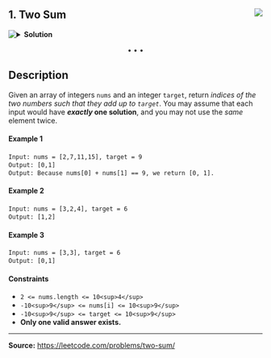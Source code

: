 ## 1. Two Sum <img src="https://tinyurl.com/yc5ce92u" align="right">

<details>
<summary>
    <img src="https://git.io/JDE5D" height="24" align="left">
    <b>Solution</b>
</summary>

<br/>

```swift
class Solution {
    func twoSum(_ nums: [Int], _ target: Int) -> [Int] {
        var dict = [Int:Int]()
        for (i, n) in nums.enumerated() {
            if let last = dict[target - n] {
                return [last, i]
            }
            dict[n] = i
        }
        return []
    }
}
```

<p>
<a href="https://gist.github.com/asahiocean/5417d4f858b842d76876aabbe2932031">
<img src="https://github.com/asahiocean/asahiocean/blob/main/.github/assets/images/words/github_gist.svg" 
     height="18"
     align="center"
     alt="GitHub Gist">
</a>
<a href="https://leetcode.com/problems/two-sum/discuss/1629845">
<img src="https://github.com/asahiocean/leetcode/blob/main/.github/assets/images/svg/discuss/discuss_speech_balloon_fill.svg" 
     height="28"
     align="right"
     alt="LeetCode Discuss">
</a>
</p>
    
</details>

<p align="center">• • •</p>

## Description

Given an array of integers `nums` and an integer `target`, return _indices of the two numbers such that they add up to `target`_.
You may assume that each input would have **_exactly_ one solution**, and you may not use the _same_ element twice.

#### Example 1
```
Input: nums = [2,7,11,15], target = 9
Output: [0,1]
Output: Because nums[0] + nums[1] == 9, we return [0, 1].
```

#### Example 2
```
Input: nums = [3,2,4], target = 6
Output: [1,2]
```

#### Example 3
```
Input: nums = [3,3], target = 6
Output: [0,1]
```

#### Constraints

* `2 <= nums.length <= 10<sup>4</sup>`
* `-10<sup>9</sup> <= nums[i] <= 10<sup>9</sup>`
* `-10<sup>9</sup> <= target <= 10<sup>9</sup>`
* **Only one valid answer exists.**

---

**Source:** https://leetcode.com/problems/two-sum/
